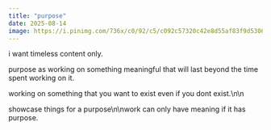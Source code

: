 ```yaml
---
title: "purpose"
date: 2025-08-14
image: https://i.pinimg.com/736x/c0/92/c5/c092c57320c42e8d55af83f9d5306314.jpg
---
```


i want timeless content only.

purpose as working on something meaningful that will last beyond the time spent working on it.

working on something that you want to exist even if you dont exist.\n\n

showcase things for a purpose\n\nwork can only have meaning if it has purpose.
